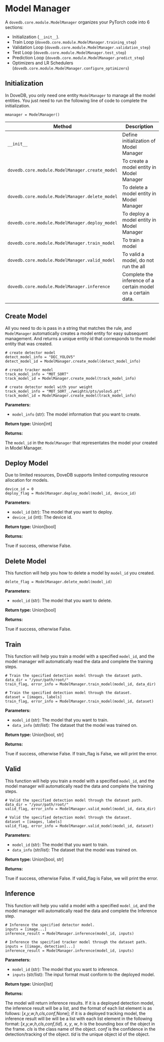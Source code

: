 <!-- START_HIDDEN_SECTION -->

# Model Manager

A `dovedb.core.module.ModelManager` organizes your PyTorch code into 6 sections:

- Initialization (`__init__`).
- Train Loop (`dovedb.core.module.ModelManager.training_step`)
- Validation Loop (`dovedb.core.module.ModelManager.validation_step`)
- Test Loop (`dovedb.core.module.ModelManager.test_step`)
- Prediction Loop (`dovedb.core.module.ModelManager.predict_step`)
- Optimizers and LR Schedulers (`dovedb.core.module.ModelManager.configure_optimizers`)

## Initialization 

In DoveDB, you only need one entity `ModelManager` to manage all the model entities. You just need to run the following line of code to complete the initialization.

```
mmanager = ModelManager()
```

| Method | Description |
| --- | --- |
| `__init__` | Define initialization of Model Manager |
| `dovedb.core.module.ModelManager.create_model` | To create a model entity in Model Manager |
| `dovedb.core.module.ModelManager.delete_model` | To delete a model entity in Model Manager |
| `dovedb.core.module.ModelManager.deploy_model` | To deploy a model entity in Model Manager |
| `dovedb.core.module.ModelManager.train_model` | To train a model |
| `dovedb.core.module.ModelManager.valid_model` | To valid a model, do not run the all |
| `dovedb.core.module.ModelManager.inference` | Complete the inference of a certain model on a certain data. |

## Create Model

All you need to do is pass in a string that matches the rule, and `ModelManager` automatically creates a model entity for easy subsequent management. And returns a unique entity id that corresponds to the model entity that was created.

```
# create detector model 
detect_model_info = "DEC_YOLOV5"
detect_model_id = ModelManager.create_model(detect_model_info)

# create tracker model
track_model_info = "MOT_SORT"
track_model_id = ModelManager.create_model(track_model_info)

# create detector model with your weight
track_model_info = "MOT_SORT_./weights/pts/yolov5.pt"
track_model_id = ModelManager.create_model(track_model_info)
```

**Parameters:**

- `model_info` (str): The model information that you want to create.

**Return type:** Union[int]

**Returns:**

The `model_id` in the `ModelManager` that representates the model your created in Model Manager.

## Deploy Model

Due to limited resources, DoveDB supports limited computing resource allocation for models.

```
device_id = 0
deploy_flag = ModelManager.deploy_model(model_id, device_id)
```

**Parameters:**

- `model_id` (str): The model that you want to deploy.
- `device_id` (int): The device id.

**Return type:** Union[bool] 

**Returns:**

True if success, otherwise False.

## Delete Model

This function will help you how to delete a model by `model_id` you created.

```
delete_flag = ModelManager.delete_model(model_id)
```

**Parameters:**

- `model_id` (str): The model that you want to delete.

**Return type:** Union[bool] 

**Returns:**

True if success, otherwise False.

## Train
This function will help you train a model with a specified `model_id`, and the model manager will automatically read the data and complete the training steps.

```
# Train the specified detection model through the dataset path.
data_dir = "/your/path/root/"
train_flag, error_info = ModelManager.train_model(model_id, data_dir)

# Train the specified detection model through the dataset.
dataset = [images, labels]
train_flag, error_info = ModelManager.train_model(model_id, dataset)
```

**Parameters:**

- `model_id` (str): The model that you want to train.
- `data_info` (str/list): The dataset that the model was trained on.

**Return type:** Union[bool, str] 

**Returns:**

True if success, otherwise False. If train_flag is False, we will print the error.

## Valid
This function will help you train a model with a specified `model_id`, and the model manager will automatically read the data and complete the training steps.

```
# Valid the specified detection model through the dataset path.
data_dir = "/your/path/root/"
valid_flag, error_info = ModelManager.valid_model(model_id, data_dir)

# Valid the specified detection model through the dataset.
dataset = [images, labels]
valid_flag, error_info = ModelManager.valid_model(model_id, dataset)
```

**Parameters:**

- `model_id` (str): The model that you want to train.
- `data_info` (str/list): The dataset that the model was trained on.

**Return type:** Union[bool, str] 

**Returns:**

True if success, otherwise False. If valid_flag is False, we will print the error.

## Inference
This function will help you valid a model with a specified `model_id`, and the model manager will automatically read the data and complete the Inference step.

```
# Inference the specified detector model.
inputs = [image...]
inference_result = ModelManager.inference(model_id, inputs)

# Inference the specified tracker model through the dataset path.
inputs = [[image, detection]...]
inference_result = ModelManager.inference(model_id, inputs)
```

**Parameters:**

- `model_id` (str): The model that you want to inference.
- `inputs` (str/list): The input format must conform to the deployed model.

**Return type:** Union[list] 

**Returns:**

The model will return inference results. If it is a deployed detection model, the inference result will be a list, and the format of each list element is as follows: [*x*,*y*,*w*,*h*,*cls*,*conf*,None]; if it is a deployed tracking model, the inference result will be will be a list with each list element in the following format: [*x*,*y*,*w*,*h*,*cls*,*conf*,*tid*]. *x*, *y*, *w*, *h* is the bounding box of the object in the frame. *cls* is the class name of the object. *conf* is the confidence in the detection/tracking of the object. *tid* is the unique object id of the object. 